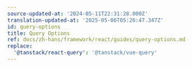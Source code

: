 ```yaml
---
source-updated-at: '2024-05-11T22:31:28.000Z'
translation-updated-at: '2025-05-06T05:26:47.347Z'
id: query-options
title: Query Options
ref: docs/zh-hans/framework/react/guides/query-options.md
replace:
  '@tanstack/react-query': '@tanstack/vue-query'
---
```


